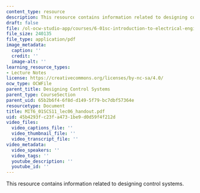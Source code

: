 ```yaml
---
content_type: resource
description: This resource contains information related to designing control systems.
draft: false
file: /ol-ocw-studio-app/courses/6-01sc-introduction-to-electrical-engineering-and-computer-science-i-spring-2011/45b4293fc23fa4731be9d0d59f4f212d_MIT6_01SCS11_lec06_handout.pdf
file_size: 240135
file_type: application/pdf
image_metadata:
  caption: ''
  credit: ''
  image-alt: ''
learning_resource_types:
- Lecture Notes
license: https://creativecommons.org/licenses/by-nc-sa/4.0/
ocw_type: OCWFile
parent_title: Designing Control Systems
parent_type: CourseSection
parent_uid: 65b2b6f4-6f8d-d149-5f79-bc7dbf57364e
resourcetype: Document
title: MIT6_01SCS11_lec06_handout.pdf
uid: 45b4293f-c23f-a473-1be9-d0d59f4f212d
video_files:
  video_captions_file: ''
  video_thumbnail_file: ''
  video_transcript_file: ''
video_metadata:
  video_speakers: ''
  video_tags: ''
  youtube_description: ''
  youtube_id: ''
---
```

This resource contains information related to designing control systems.